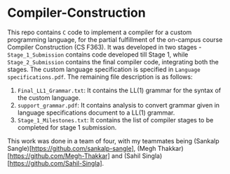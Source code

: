 # Compiler-Construction

This repo contains `C` code to implement a compiler for a custom programming language, for the partial fulfillment of the on-campus course Compiler Construction (CS F363). It was developed in two stages - `Stage_1_Submission` contains code developed till Stage 1, while `Stage_2_Submission` contains the final compiler code, integrating both the stages. The custom language specification is specified in `Language specifications.pdf`. The remaining file description is as follows:

1. `Final_LL1_Grammar.txt`: It contains the LL(1) grammar for the syntax of the custom language.
2. `support_grammar.pdf`: It contains analysis to convert grammar given in language specifications document to a LL(1) grammar.
3. `Stage_1_Milestones.txt`: It contains the list of compiler stages to be completed for stage 1 submission.

This work was done in a team of four, with my teammates being (Sankalp Sangle)[https://github.com/sankalp-sangle], (Megh Thakkar)[https://github.com/Megh-Thakkar] and (Sahil Singla)[https://github.com/Sahil-Singla].

